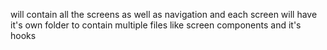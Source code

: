 will contain all the screens as well as navigation and each screen will have it's own folder to contain multiple files like screen components and it's hooks